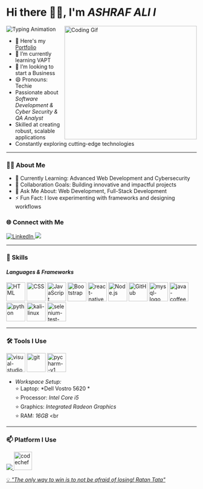 # Hi there 👋🏻, I'm *ASHRAF ALI I*

![Typing
Animation](https://readme-typing-svg.demolab.com/?lines=Full+Stack+Developer;Software+Developer;Entrepreneur;&font=Fira%20Code&center=true&width=440&height=45&color=00bcd4&vCenter=true&size=22)
<img align="right" src="https://i.pinimg.com/originals/47/f0/34/47f0342cec72b800463bf003eac1257e.gif" alt="Coding Gif" width="350" height="300" />

- 🔭 Here's my [Portfolio](https://ashraf-ali-portfolio.vercel.app/)
- 🌱 I’m currently learning VAPT
- 👯 I’m looking to start a Business
- 😄 Pronouns: Techie
- Passionate about *Software Development & Cyber Security & QA Analyst*
- Skilled at creating robust, scalable applications
- Constantly exploring cutting-edge technologies

---
### 👨‍💻 About Me
- 🌱 Currently Learning: Advanced Web Development and Cybersecurity
- 👯 Collaboration Goals: Building innovative and impactful projects
- 💬 Ask Me About: Web Development, Full-Stack Development
- ⚡ Fun Fact: I love experimenting with frameworks and designing workflows

### 🌐 Connect with Me
<p align="left">
  
<!-- LinkdIn -->
<a href="https://www.linkedin.com/in/ashraf005/" target="LinkdIn">
<img
src="https://img.shields.io/badge/LinkedIn-blue?style=for-the-badge&logo=linkedin&logoColor=white" alt="LinkedIn" />
</a>

  <!-- Gmail -->
<a href="jabeena377@gmail.com" target="Gmail">
<img
src="https://img.shields.io/badge/Gmail-D14836?style=for-the-badge&logo=gmail&logoColor=white" />
</a>

---

### 🚀  Skills
#### *Languages & Frameworks*
<p align="left">
<img width="50" height="50" src="https://img.icons8.com/color/48/000000/html-5.png" alt="HTML" title="HTML" />
<img width="50" height="50" src="https://img.icons8.com/color/48/000000/css3.png" alt="CSS" title="CSS" />
<img width="50" height="50" src="https://img.icons8.com/color/48/000000/javascript.png" alt="JavaScript" title="JavaScript" />
<img width="50" height="50" src="https://img.icons8.com/color/48/000000/bootstrap.png" alt="Bootstrap" title="Bootstrap" />
<img width="50" height="50" src="https://img.icons8.com/color/48/react-native.png" alt="react-native"/>
<img width="50" height="50" src="https://img.icons8.com/color/48/000000/nodejs.png" alt="Node.js" title="Node.js" />
<img width="50" height="50" src="https://img.icons8.com/color/48/000000/github.png" alt="GitHub" title="GitHub" /> 
<img width="50" height="50" src="https://img.icons8.com/fluency/48/mysql-logo.png" alt="mysql-logo"/>
<img width="50" height="50" src="https://img.icons8.com/color/48/java-coffee-cup-logo--v1.png" alt="java-coffee-cup-logo--v1"/>
<img width="50" height="50" src="https://img.icons8.com/fluency/48/python.png" alt="python"/>
<img width="50" height="50" src="https://img.icons8.com/plasticine/100/kali-linux.png" alt="kali-linux"/>
<img width="50" height="50" src="https://img.icons8.com/stickers/100/selenium-test-automation.png" alt="selenium-test-automation"/>
</p>

---

### 🛠 Tools I Use
<p align="left">
<img width="50" height="50" src="https://img.icons8.com/fluency/48/visual-studio-code-2019.png" alt="visual-studio-code-2019"/>
<img width="50" height="50" src="https://img.icons8.com/color/48/git.png" alt="git"/>
<img width="50" height="50" src="https://img.icons8.com/color/48/pycharm--v1.png" alt="pycharm--v1"/>

- *Workspace Setup:*<br>
   ⭐ Laptop: *Dell Vostro 5620 * <br>
   ⭐ Processor: *Intel Core i5* <br>
   ⭐ Graphics: *Integrated Radeon Graphics* <br>
   ⭐ RAM: *16GB* <br
   </p>
 
 ---
 
### 📫 Platform I Use
<p align="left">
  
<!-- LeetCode -->
<a href="https://leetcode.com/u/ashrafalicy005/" target="LeetCode">
<img src="https://img.shields.io/badge/-LeetCode-FFA116?style=for-the-badge&logo=LeetCode&logoColor=black" />
</a>
 
  <!-- CodeChef -->
<a href="https://www.codechef.com/users/ashrafali005" target="CodeChef">
<img width="48" height="48" src="https://img.icons8.com/color/48/codechef.png" alt="codechef"/>
</p>


💡 *"The only way to win is to not be afraid of losing!  Ratan Tata"*

